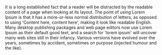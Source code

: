 It is a long established fact that a reader will be distracted by the readable content of a page 
when looking at its layout. The point of using Lorem Ipsum is that it has a more-or-less normal 
distribution of letters, as opposed to using 'Content here, content here', making it look like 
readable English. Many desktop publishing packages and web page editors now use Lorem Ipsum as 
their default good text, and a search for 'lorem ipsum' will uncover many web sites still in 
their infancy. Various versions have evolved over the years, sometimes by accident, sometimes on 
purpose (injected humour and the like).